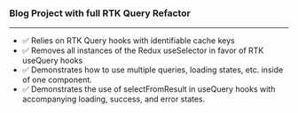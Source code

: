 

### Blog Project with full RTK Query Refactor

---

- ✅ Relies on RTK Query hooks with identifiable cache keys
- ✅ Removes all instances of the Redux useSelector in favor of RTK useQuery hooks
- ✅ Demonstrates how to use multiple queries, loading states, etc. inside of one component. 
- ✅ Demonstrates the use of selectFromResult in useQuery hooks with accompanying loading, success, and error states.